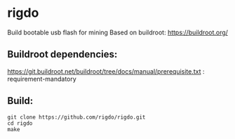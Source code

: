 # rigdo
Build bootable usb flash for mining
Based on buildroot: https://buildroot.org/

## Buildroot dependencies: 
  https://git.buildroot.net/buildroot/tree/docs/manual/prerequisite.txt : requirement-mandatory

## Build:
```
git clone https://github.com/rigdo/rigdo.git
cd rigdo
make
```
